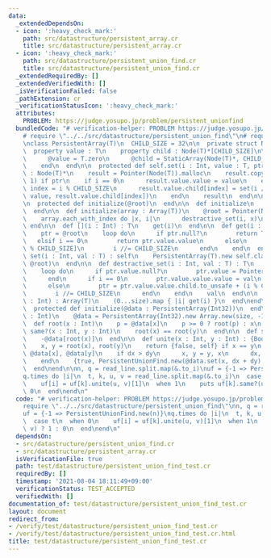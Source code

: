 ```yaml
---
data:
  _extendedDependsOn:
  - icon: ':heavy_check_mark:'
    path: src/datastructure/persistent_array.cr
    title: src/datastructure/persistent_array.cr
  - icon: ':heavy_check_mark:'
    path: src/datastructure/persistent_union_find.cr
    title: src/datastructure/persistent_union_find.cr
  _extendedRequiredBy: []
  _extendedVerifiedWith: []
  _isVerificationFailed: false
  _pathExtension: cr
  _verificationStatusIcon: ':heavy_check_mark:'
  attributes:
    PROBLEM: https://judge.yosupo.jp/problem/persistent_unionfind
  bundledCode: "# verification-helper: PROBLEM https://judge.yosupo.jp/problem/persistent_unionfind\n\
    # require \"../../src/datastructure/persistent_union_find\"\n# require \"./persistent_array\"\
    \nclass PersistentArray(T)\n  CHILD_SIZE = 32\n\n  private struct Node(T)\n  \
    \  property value : T\n    property child : Node(T)*[CHILD_SIZE]\n\n    def initialize\n\
    \      @value = T.zero\n      @child = StaticArray(Node(T)*, CHILD_SIZE).new(Pointer(Node(T)).null)\n\
    \    end\n  end\n\n  protected def self.set(i : Int, value : T, ptr : Node(T)*)\
    \ : Node(T)*\n    result = Pointer(Node(T)).malloc\n    result.copy_from(ptr,\
    \ 1) if ptr\n    if i == 0\n      result.value.value = value\n    else\n     \
    \ index = i % CHILD_SIZE\n      result.value.child[index] = set(i // CHILD_SIZE,\
    \ value, result.value.child[index])\n    end\n    result\n  end\n\n  @root : Node(T)*\n\
    \n  protected def initialize(@root)\n  end\n\n  def initialize\n    @root = Pointer(Node(T)).null\n\
    \  end\n\n  def initialize(array : Array(T))\n    @root = Pointer(Node(T)).null\n\
    \    array.each_with_index do |x, i|\n      destractive_set(i, x)\n    end\n \
    \ end\n\n  def [](i : Int) : T\n    get(i)\n  end\n\n  def get(i : Int) : T\n\
    \    ptr = @root\n    loop do\n      if ptr.null?\n        return T.zero\n   \
    \   elsif i == 0\n        return ptr.value.value\n      else\n        ptr = ptr.value.child[i\
    \ % CHILD_SIZE]\n        i //= CHILD_SIZE\n      end\n    end\n  end\n\n  def\
    \ set(i : Int, val : T) : self\n    PersistentArray(T).new self.class.set(i, val,\
    \ @root)\n  end\n\n  def destractive_set(i : Int, val : T) : T\n    ptr = pointerof(@root)\n\
    \    loop do\n      if ptr.value.null?\n        ptr.value = Pointer(Node(T)).malloc\n\
    \      end\n      if i == 0\n        ptr.value.value.value = val\n        break\n\
    \      else\n        ptr = ptr.value.value.child.to_unsafe + (i % CHILD_SIZE)\n\
    \        i //= CHILD_SIZE\n      end\n    end\n    val\n  end\n\n  def to_a(size\
    \ : Int) : Array(T)\n    (0...size).map { |i| get(i) }\n  end\nend\n\nclass PersistentUnionFind\n\
    \  protected def initialize(@data : PersistentArray(Int32))\n  end\n\n  def initialize(size\
    \ : Int)\n    @data = PersistentArray(Int32).new Array.new(size, -1)\n  end\n\n\
    \  def root(x : Int)\n    p = @data[x]\n    p >= 0 ? root(p) : x\n  end\n\n  def\
    \ same?(x : Int, y : Int)\n    root(x) == root(y)\n  end\n\n  def size(x : Int)\n\
    \    -@data[root(x)]\n  end\n\n  def unite(x : Int, y : Int) : {Bool, PersistentUnionFind}\n\
    \    x, y = root(x), root(y)\n    return {false, self} if x == y\n    dx, dy =\
    \ @data[x], @data[y]\n    if dx > dy\n      x, y = y, x\n      dx, dy = dy, dx\n\
    \    end\n    {true, PersistentUnionFind.new(@data.set(x, dx + dy).set(y, x))}\n\
    \  end\nend\n\nn, q = read_line.split.map(&.to_i)\nuf = {-1 => PersistentUnionFind.new(n)}\n\
    q.times do |i|\n  t, k, u, v = read_line.split.map(&.to_i)\n  case t\n  when 0\n\
    \    uf[i] = uf[k].unite(u, v)[1]\n  when 1\n    puts uf[k].same?(u, v) ? 1 :\
    \ 0\n  end\nend\n"
  code: "# verification-helper: PROBLEM https://judge.yosupo.jp/problem/persistent_unionfind\n\
    require \"../../src/datastructure/persistent_union_find\"\nn, q = read_line.split.map(&.to_i)\n\
    uf = {-1 => PersistentUnionFind.new(n)}\nq.times do |i|\n  t, k, u, v = read_line.split.map(&.to_i)\n\
    \  case t\n  when 0\n    uf[i] = uf[k].unite(u, v)[1]\n  when 1\n    puts uf[k].same?(u,\
    \ v) ? 1 : 0\n  end\nend\n"
  dependsOn:
  - src/datastructure/persistent_union_find.cr
  - src/datastructure/persistent_array.cr
  isVerificationFile: true
  path: test/datastructure/persistent_union_find_test.cr
  requiredBy: []
  timestamp: '2021-08-04 18:11:49+09:00'
  verificationStatus: TEST_ACCEPTED
  verifiedWith: []
documentation_of: test/datastructure/persistent_union_find_test.cr
layout: document
redirect_from:
- /verify/test/datastructure/persistent_union_find_test.cr
- /verify/test/datastructure/persistent_union_find_test.cr.html
title: test/datastructure/persistent_union_find_test.cr
---
```

